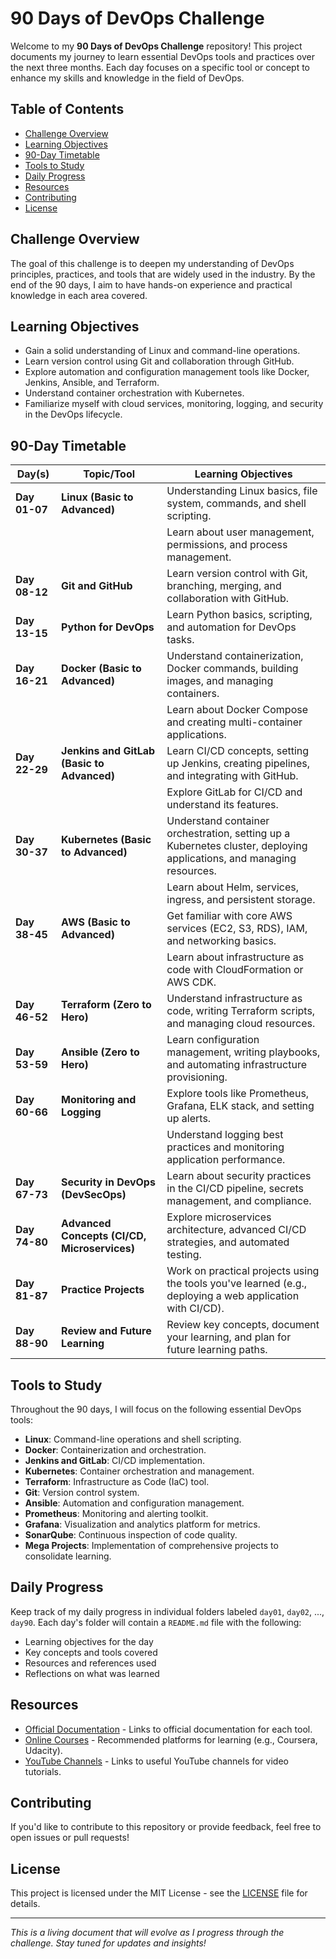 # 90 Days of DevOps Challenge

Welcome to my **90 Days of DevOps Challenge** repository! This project documents my journey to learn essential DevOps tools and practices over the next three months. Each day focuses on a specific tool or concept to enhance my skills and knowledge in the field of DevOps.

## Table of Contents

- [Challenge Overview](#challenge-overview)
- [Learning Objectives](#learning-objectives)
- [90-Day Timetable](#90-day-timetable)
- [Tools to Study](#tools-to-study)
- [Daily Progress](#daily-progress)
- [Resources](#resources)
- [Contributing](#contributing)
- [License](#license)

## Challenge Overview

The goal of this challenge is to deepen my understanding of DevOps principles, practices, and tools that are widely used in the industry. By the end of the 90 days, I aim to have hands-on experience and practical knowledge in each area covered.

## Learning Objectives

- Gain a solid understanding of Linux and command-line operations.
- Learn version control using Git and collaboration through GitHub.
- Explore automation and configuration management tools like Docker, Jenkins, Ansible, and Terraform.
- Understand container orchestration with Kubernetes.
- Familiarize myself with cloud services, monitoring, logging, and security in the DevOps lifecycle.

## 90-Day Timetable

| Day(s)       | Topic/Tool                       | Learning Objectives                                |
|--------------|----------------------------------|----------------------------------------------------|
| **Day 01-07**| **Linux (Basic to Advanced)**   | Understanding Linux basics, file system, commands, and shell scripting. |
|              |                                  | Learn about user management, permissions, and process management. |
| **Day 08-12**| **Git and GitHub**              | Learn version control with Git, branching, merging, and collaboration with GitHub. |
| **Day 13-15**| **Python for DevOps**            | Learn Python basics, scripting, and automation for DevOps tasks. |
| **Day 16-21**| **Docker (Basic to Advanced)**   | Understand containerization, Docker commands, building images, and managing containers. |
|              |                                  | Learn about Docker Compose and creating multi-container applications. |
| **Day 22-29**| **Jenkins and GitLab (Basic to Advanced)**  | Learn CI/CD concepts, setting up Jenkins, creating pipelines, and integrating with GitHub. |
|              |                                  | Explore GitLab for CI/CD and understand its features. |
| **Day 30-37**| **Kubernetes (Basic to Advanced)**| Understand container orchestration, setting up a Kubernetes cluster, deploying applications, and managing resources. |
|              |                                  | Learn about Helm, services, ingress, and persistent storage. |
| **Day 38-45**| **AWS (Basic to Advanced)**      | Get familiar with core AWS services (EC2, S3, RDS), IAM, and networking basics. |
|              |                                  | Learn about infrastructure as code with CloudFormation or AWS CDK. |
| **Day 46-52**| **Terraform (Zero to Hero)**     | Understand infrastructure as code, writing Terraform scripts, and managing cloud resources. |
| **Day 53-59**| **Ansible (Zero to Hero)**       | Learn configuration management, writing playbooks, and automating infrastructure provisioning. |
| **Day 60-66**| **Monitoring and Logging**       | Explore tools like Prometheus, Grafana, ELK stack, and setting up alerts. |
|              |                                  | Understand logging best practices and monitoring application performance. |
| **Day 67-73**| **Security in DevOps (DevSecOps)**| Learn about security practices in the CI/CD pipeline, secrets management, and compliance. |
| **Day 74-80**| **Advanced Concepts (CI/CD, Microservices)**| Explore microservices architecture, advanced CI/CD strategies, and automated testing. |
| **Day 81-87**| **Practice Projects**            | Work on practical projects using the tools you've learned (e.g., deploying a web application with CI/CD). |
| **Day 88-90**| **Review and Future Learning**   | Review key concepts, document your learning, and plan for future learning paths. |

## Tools to Study

Throughout the 90 days, I will focus on the following essential DevOps tools:

- **Linux**: Command-line operations and shell scripting.
- **Docker**: Containerization and orchestration.
- **Jenkins and GitLab**: CI/CD implementation.
- **Kubernetes**: Container orchestration and management.
- **Terraform**: Infrastructure as Code (IaC) tool.
- **Git**: Version control system.
- **Ansible**: Automation and configuration management.
- **Prometheus**: Monitoring and alerting toolkit.
- **Grafana**: Visualization and analytics platform for metrics.
- **SonarQube**: Continuous inspection of code quality.
- **Mega Projects**: Implementation of comprehensive projects to consolidate learning.

## Daily Progress

Keep track of my daily progress in individual folders labeled `day01`, `day02`, ..., `day90`. Each day's folder will contain a `README.md` file with the following:

- Learning objectives for the day
- Key concepts and tools covered
- Resources and references used
- Reflections on what was learned

## Resources

- [Official Documentation](https://www.linuxfoundation.org/resources/) - Links to official documentation for each tool.
- [Online Courses](https://www.coursera.org/) - Recommended platforms for learning (e.g., Coursera, Udacity).
- [YouTube Channels](https://www.youtube.com/) - Links to useful YouTube channels for video tutorials.

## Contributing

If you'd like to contribute to this repository or provide feedback, feel free to open issues or pull requests!

## License

This project is licensed under the MIT License - see the [LICENSE](LICENSE) file for details.

---

*This is a living document that will evolve as I progress through the challenge. Stay tuned for updates and insights!*

